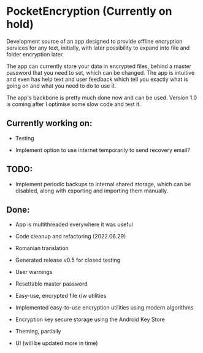 # **PocketEncryption** (Currently on hold)

Development source of an app designed to provide offline encryption services for any text, initially, with later possibility to expand into file and folder encryption later.

The app can currently store your data in encrypted files, behind a master password that you need to set, which can be changed.
The app is intuitive and even has help text and user feedback which tell you exactly what is going on and what you need to do to use it.

The app's backbone is pretty much done now and can be used. Version 1.0 is coming after I optimise some slow code and test it.

## Currently working on:

- Testing

- Implement option to use internet temporarily to send recovery email?

## TODO:

- Implement periodic backups to internal shared storage, which can be disabled, along with exporting and importing them manually.

## Done:

- App is multithreaded everywhere it was useful

- Code cleanup and refactoring (2022.06.29)

- Romanian translation

- Generated release v0.5 for closed testing

- User warnings

- Resettable master password

- Easy-use, encrypted file r/w utilities

- Implemented easy-to-use encryption utilities using modern algorithms

- Encryption key secure storage using the Android Key Store

- Theming, partially

- UI (will be updated more in time)
